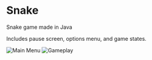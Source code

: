 # Snake
Snake game made in Java

Includes pause screen, options menu, and game states.

![Main Menu](https://i.imgur.com/7U5GZcY.png)
![Gameplay](https://i.imgur.com/85o3Bqt.png)
